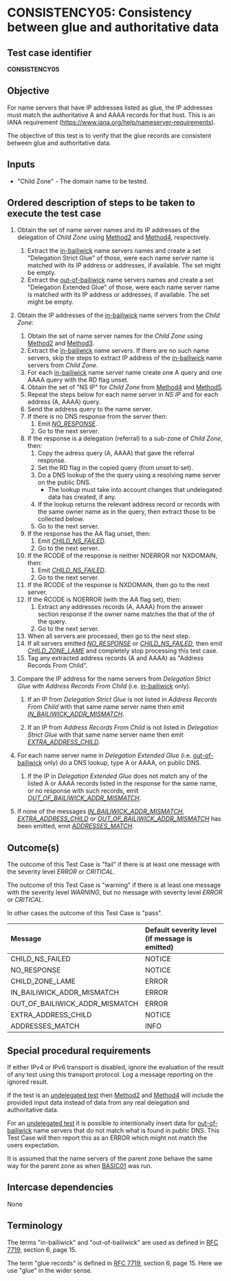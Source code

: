# CONSISTENCY05: Consistency between glue and authoritative data

## Test case identifier

**CONSISTENCY05**

## Objective

For name servers that have IP addresses listed as glue, the IP addresses must
match the authoritative A and AAAA records for that host. This is an IANA
requirement (https://www.iana.org/help/nameserver-requirements).

The objective of this test is to verify that the glue records are
consistent between glue and authoritative data.

## Inputs

* "Child Zone" - The domain name to be tested.

## Ordered description of steps to be taken to execute the test case
1. Obtain the set of name server names and its IP addresses of the 
   delegation of *Child Zone* using [Method2] and [Method4], respectively.

   1. Extract the [in-bailiwick] name servers names and create a set
      "Delegation Strict Glue" of those, were each name server name 
      is matched with its IP address or addresses, if available. The 
      set might be empty.
   2. Extract the [out-of-bailiwick] name servers names and create a set
      "Delegation Extended Glue" of those, were each name server name 
      is matched with its IP address or addresses, if available. The 
      set might be empty.

2. Obtain the IP addresses of the [in-bailiwick] name servers from the
   *Child Zone*:

   1. Obtain the set of name server names for the *Child Zone* using
      [Method2] and [Method3].
   2. Extract the [in-bailiwick] name servers. If there are no such 
      name servers, skip the steps to extract IP address of the 
      [in-bailiwick] name servers from *Child Zone*.
   3. For each [in-bailiwick] name server name create one A query and 
      one AAAA query with the RD flag unset.
   4. Obtain the set of "NS IP" for *Child Zone* from [Method4] and
      [Method5].
   5. Repeat the steps below for each name server in *NS IP* and for
      each address (A, AAAA) query.
   6. Send the address query to the name server.
   7. If there is no DNS response from the server then:
      1. Emit *[NO_RESPONSE]*.
      2. Go to the next server.
   8. If the response is a delegation (referral) to a sub-zone of 
      *Child Zone*, then:
      1. Copy the adress query (A, AAAA) that gave the referral
         response.
      2. Set the RD flag in the copied query (from unset to set).
      3. Do a DNS lookup of the the query using a resolving name server 
         on the public DNS.
         * The lookup must take into account changes that
           undelegated data has created, if any.
      4. If the lookup returns the relevant address record or records
         with the same owner name as in the query, then extract those 
         to be collected below.
      5. Go to the next server.
   9. If the response has the AA flag unset, then:
      1. Emit *[CHILD_NS_FAILED]*. 
      2. Go to the next server.
   10. If the RCODE of the response is neither NOERROR nor NXDOMAIN, 
       then:
       1. Emit *[CHILD_NS_FAILED]*.
       2. Go to the next server.
   11. If the RCODE of the response is NXDOMAIN, then go to the next 
       server.
   12. If the RCODE is NOERROR (with the AA flag set), then:
       1. Extract any addresses records (A, AAAA) from the answer
          section response if the owner name matches the that of 
          the of the query.
       2. Go to the next server.
   13. When all servers are processed, then go to the next step.
   14. If all servers emitted *[NO_RESPONSE]* or 
       *[CHILD_NS_FAILED]*, then emit *[CHILD_ZONE_LAME]* and
       completely stop processing this test case.
   15. Tag any extracted address records (A and AAAA) as 
       "Address Records From Child".

3. Compare the IP address for the name servers from 
   *Delegation Strict Glue* with *Address Records From Child*
   (i.e. [in-bailiwick] only).

   1. If an IP from *Delegation Strict Glue* is not listed in 
      *Address Records From Child* with that same name server name 
      then emit *[IN_BAILIWICK_ADDR_MISMATCH]*.

   2. If an IP from *Address Records From Child* is not listed in
      *Delegation Strict Glue* with that same name server name then 
      emit *[EXTRA_ADDRESS_CHILD]*.

4. For each  name server name in *Delegation Extended Glue* 
   (i.e. [out-of-bailiwick] only) do a DNS lookup, type A or AAAA, 
   on public DNS.

   1. If the IP in *Delegation Extended Glue* does not match any of the 
      listed A or AAAA records listed in the response for the same
      name, or no response with such records, emit 
      *[OUT_OF_BAILIWICK_ADDR_MISMATCH]*.

5. If none of the messages *[IN_BAILIWICK_ADDR_MISMATCH]*, 
   *[EXTRA_ADDRESS_CHILD]* or *[OUT_OF_BAILIWICK_ADDR_MISMATCH]* has 
   been emitted, emit *[ADDRESSES_MATCH]*.


## Outcome(s)

The outcome of this Test Case is "fail" if there is at least one message
with the severity level *ERROR* or *CRITICAL*.

The outcome of this Test Case is "warning" if there is at least one message
with the severity level *WARNING*, but no message with severity level
*ERROR* or *CRITICAL*.

In other cases the outcome of this Test Case is "pass".

Message                           | Default severity level (if message is emitted)
:---------------------------------|:-----------------------------------
CHILD_NS_FAILED                   | NOTICE
NO_RESPONSE                       | NOTICE
CHILD_ZONE_LAME                   | ERROR
IN_BAILIWICK_ADDR_MISMATCH        | ERROR
OUT_OF_BAILIWICK_ADDR_MISMATCH    | ERROR
EXTRA_ADDRESS_CHILD               | NOTICE
ADDRESSES_MATCH                   | INFO

## Special procedural requirements	

If either IPv4 or IPv6 transport is disabled, ignore the evaluation of the
result of any test using this transport protocol. Log a message reporting
on the ignored result.

If the test is an [undelegated test] then [Method2] and [Method4] will 
include the provided input data instead of data from any real delegation
and authoritative data.

For an [undelegated test] it is possible to intentionally insert data
for [out-of-bailiwick] name servers that do not match what is found in
public DNS. This Test Case will then report this as an ERROR which
might not match the users expectation.

It is assumed that the name servers of the parent zone behave the same way 
for the parent zone as when [BASIC01] was run.

## Intercase dependencies

None


## Terminology

The terms "in-bailiwick" and "out-of-bailiwick" are used as defined
in [RFC 7719], section 6, page 15.

The term "glue records" is defined in [RFC 7719], section 6, page 15.
Here we use "glue" in the wider sense.

[RFC 7719]: https://tools.ietf.org/html/rfc7719

[BASIC01]: Basic-TP/basic01.md

[DELEGATION05]: Delegation-TP/delegation05.md

[Method2]: #method-2-delegation-name-servers

[Method3]: #method-3-in-zone-name-servers

[Method4]: #method-4-delegation-name-server-addresses

[Method5]: #method-5-in-zone-addresses-records-of-name-servers

[in-bailiwick]:     #terminology

[out-of-bailiwick]: #terminology

[glue records]: #terminology

[CHILD_NS_FAILED]: #outcomes

[NO_RESPONSE]: #outcomes

[CHILD_ZONE_LAME]: #outcomes

[IN_BAILIWICK_ADDR_MISMATCH]: #outcomes

[OUT_OF_BAILIWICK_ADDR_MISMATCH]: #outcomes

[EXTRA_ADDRESS_CHILD]: #outcomes

[UNDEL_OOB_ADDR_MISMATCH]: #outcomes

[ADDRESSES_MATCH]: #outcomes

[undelegated test]: ../../test-types/undelegated-test.md

